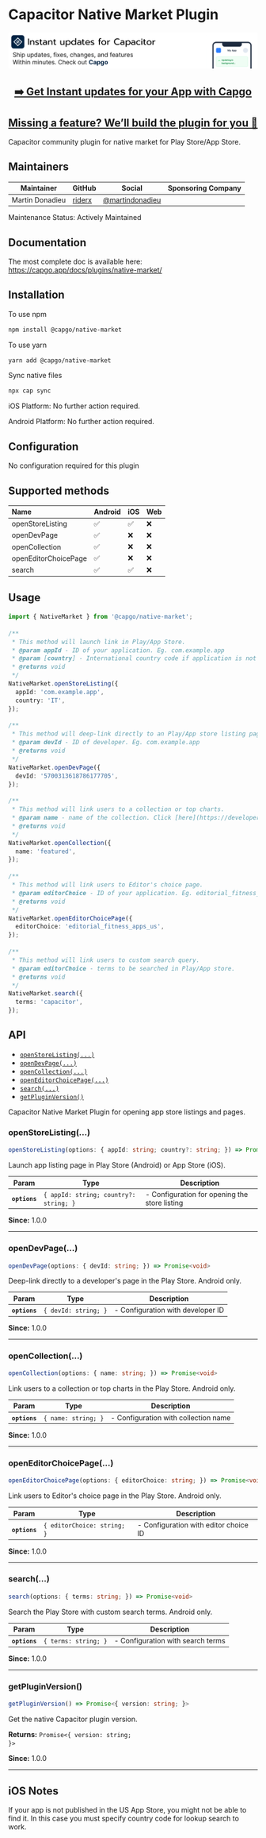 # Capacitor Native Market Plugin

 <a href="https://capgo.app/"><img src='https://raw.githubusercontent.com/Cap-go/capgo/main/assets/capgo_banner.png' alt='Capgo - Instant updates for capacitor'/></a>

<div align="center">
  <h2><a href="https://capgo.app/?ref=plugin"> ➡️ Get Instant updates for your App with Capgo</a></h2>
  <h2><a href="https://capgo.app/consulting/?ref=plugin"> Missing a feature? We’ll build the plugin for you 💪</a></h2>
</div>

Capacitor community plugin for native market for Play Store/App Store.

## Maintainers

| Maintainer      | GitHub                              | Social                                                | Sponsoring Company |
| --------------- | ----------------------------------- | ----------------------------------------------------- | ------------------ |
| Martin Donadieu | [riderx](https://github.com/riderx) | [@martindonadieu](https://twitter.com/martindonadieu) |                    |

Maintenance Status: Actively Maintained

## Documentation

The most complete doc is available here: https://capgo.app/docs/plugins/native-market/

## Installation

To use npm

```bash
npm install @capgo/native-market
```

To use yarn

```bash
yarn add @capgo/native-market
```

Sync native files

```bash
npx cap sync
```

iOS Platform: No further action required.

Android Platform: No further action required.

## Configuration

No configuration required for this plugin

## Supported methods

| Name                 | Android | iOS | Web |
| :------------------- | :------ | :-- | :-- |
| openStoreListing     | ✅      | ✅  | ❌  |
| openDevPage          | ✅      | ❌  | ❌  |
| openCollection       | ✅      | ❌  | ❌  |
| openEditorChoicePage | ✅      | ❌  | ❌  |
| search               | ✅      | ✅  | ❌  |

## Usage

```typescript
import { NativeMarket } from '@capgo/native-market';

/**
 * This method will launch link in Play/App Store.
 * @param appId - ID of your application. Eg. com.example.app
 * @param [country] - International country code if application is not published in the US App store (only for iOS). Eg. IT
 * @returns void
 */
NativeMarket.openStoreListing({
  appId: 'com.example.app',
  country: 'IT',
});

/**
 * This method will deep-link directly to an Play/App store listing page.
 * @param devId - ID of developer. Eg. com.example.app
 * @returns void
 */
NativeMarket.openDevPage({
  devId: '5700313618786177705',
});

/**
 * This method will link users to a collection or top charts.
 * @param name - name of the collection. Click [here](https://developer.android.com/distribute/marketing-tools/linking-to-google-play#OpeningCollection) for android options.
 * @returns void
 */
NativeMarket.openCollection({
  name: 'featured',
});

/**
 * This method will link users to Editor's choice page.
 * @param editorChoice - ID of your application. Eg. editorial_fitness_apps_us
 * @returns void
 */
NativeMarket.openEditorChoicePage({
  editorChoice: 'editorial_fitness_apps_us',
});

/**
 * This method will link users to custom search query.
 * @param editorChoice - terms to be searched in Play/App store.
 * @returns void
 */
NativeMarket.search({
  terms: 'capacitor',
});
```

## API

<docgen-index>

* [`openStoreListing(...)`](#openstorelisting)
* [`openDevPage(...)`](#opendevpage)
* [`openCollection(...)`](#opencollection)
* [`openEditorChoicePage(...)`](#openeditorchoicepage)
* [`search(...)`](#search)
* [`getPluginVersion()`](#getpluginversion)

</docgen-index>

<docgen-api>
<!--Update the source file JSDoc comments and rerun docgen to update the docs below-->

Capacitor Native Market Plugin for opening app store listings and pages.

### openStoreListing(...)

```typescript
openStoreListing(options: { appId: string; country?: string; }) => Promise<void>
```

Launch app listing page in Play Store (Android) or App Store (iOS).

| Param         | Type                                              | Description                                   |
| ------------- | ------------------------------------------------- | --------------------------------------------- |
| **`options`** | <code>{ appId: string; country?: string; }</code> | - Configuration for opening the store listing |

**Since:** 1.0.0

--------------------


### openDevPage(...)

```typescript
openDevPage(options: { devId: string; }) => Promise<void>
```

Deep-link directly to a developer's page in the Play Store.
Android only.

| Param         | Type                            | Description                       |
| ------------- | ------------------------------- | --------------------------------- |
| **`options`** | <code>{ devId: string; }</code> | - Configuration with developer ID |

**Since:** 1.0.0

--------------------


### openCollection(...)

```typescript
openCollection(options: { name: string; }) => Promise<void>
```

Link users to a collection or top charts in the Play Store.
Android only.

| Param         | Type                           | Description                          |
| ------------- | ------------------------------ | ------------------------------------ |
| **`options`** | <code>{ name: string; }</code> | - Configuration with collection name |

**Since:** 1.0.0

--------------------


### openEditorChoicePage(...)

```typescript
openEditorChoicePage(options: { editorChoice: string; }) => Promise<void>
```

Link users to Editor's choice page in the Play Store.
Android only.

| Param         | Type                                   | Description                           |
| ------------- | -------------------------------------- | ------------------------------------- |
| **`options`** | <code>{ editorChoice: string; }</code> | - Configuration with editor choice ID |

**Since:** 1.0.0

--------------------


### search(...)

```typescript
search(options: { terms: string; }) => Promise<void>
```

Search the Play Store with custom search terms.
Android only.

| Param         | Type                            | Description                       |
| ------------- | ------------------------------- | --------------------------------- |
| **`options`** | <code>{ terms: string; }</code> | - Configuration with search terms |

**Since:** 1.0.0

--------------------


### getPluginVersion()

```typescript
getPluginVersion() => Promise<{ version: string; }>
```

Get the native Capacitor plugin version.

**Returns:** <code>Promise&lt;{ version: string; }&gt;</code>

**Since:** 1.0.0

--------------------

</docgen-api>

## iOS Notes

If your app is not published in the US App Store, you might not be able to find it. In this case you must specify country code for lookup search to work.
